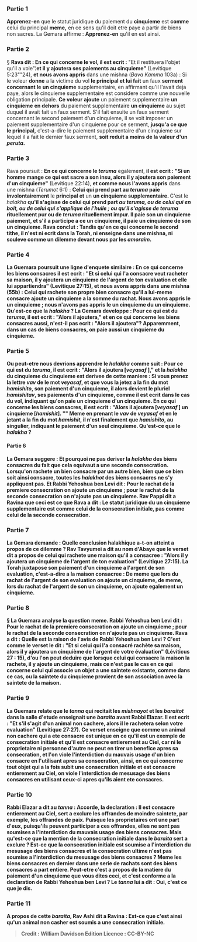 
### Partie 1
<b>Apprenez-en</b> que le statut juridique du paiement du <b>cinquieme</b> est <b>comme</b> celui du principal <b>meme,</b> en ce sens qu'il doit etre paye a partir de biens non sacres. La Gemara affirme : <b>Apprenez-en</b> qu'il en est ainsi.

### Partie 2
§ <b>Rava dit : En ce qui concerne le vol, il est ecrit :</b> "Et il restituera l'objet qu'il a vole"¦<b>et il y ajoutera ses paiements au cinquieme"</b> (Levitique 5:23""24), <b>et nous avons appris</b> dans une mishna (<i>Bava Kamma</i> 103a) : Si le voleur <b>donne</b> a la victime du vol <b>le principal et lui fait</b> un faux <b>serment concernant le</b> <b>un cinquieme</b> supplementaire, en affirmant qu'il l'avait deja paye, alors le cinquieme supplementaire est considere comme une nouvelle obligation principale. <b>Ce voleur</b> <b>ajoute</b> un paiement supplementaire <b>un cinquieme</b> <b>en dehors</b> du paiement supplementaire <b>un cinquieme</b> au sujet duquel il avait fait un faux serment. S'il fait ensuite un faux serment concernant le second paiement d'un cinquieme, il se voit imposer un paiement supplementaire d'un cinquieme pour ce serment, <b>jusqu'a ce que le principal,</b> c'est-a-dire le paiement supplementaire d'un cinquieme sur lequel il a fait le dernier faux serment, <b>soit reduit a moins de la valeur d'un <i>peruta</i>.</b>

### Partie 3
Rava poursuit : <b>En ce qui concerne le <i>teruma</i></b> egalement, <b>il est ecrit : "Si un homme mange ce qui est sacre a son insu, alors il y ajoutera son paiement d'un cinquieme"</b> (Levitique 22:14), <b>et comme nous l'avons appris</b> dans une mishna (<i>Terumot</i> 6:1) : <b>Celui qui prend part au <i>teruma</i> paie involontairement</b> le <b>principal et</b> un <b>un cinquieme supplementaire. </b> C'est le <i>halakha</i> <b>qu'il s'agisse de <b>celui qui prend part</b> <i>au <i>teruma</i>, <b>ou de celui qui en boit</b>, <b>ou de celui qui s'applique</b> de l'huile ; ou <b>qu'il s'agisse de <b>teruma</i> rituellement pur ou de <i>teruma</i> rituellement impur. Il paie son un cinquieme</b> paiement, <b>et</b> s'il a participe a ce un cinquieme, il paie <b>un cinquieme de son un cinquieme.</b> Rava conclut : <b>Tandis qu'en ce qui concerne</b> le second <b>tithe,</b> il <b>n'est ni ecrit</b> dans la Torah, <b>ni enseigne</b> dans <b>une mishna, ni souleve comme un dilemme devant nous</b> par les <i>amoraim</i>.

### Partie 4
La Guemara poursuit une ligne d'enquete similaire : <b>En ce qui concerne les biens consacres</b> <b>il est ecrit : "Et si celui qui l'a consacre veut racheter sa maison, il y ajoutera un cinquieme de l'argent de ton evaluation</b> et elle lui appartiendra" (Levitique 27:15), <b>et nous avons appris</b> dans une mishna (55b) : <b>Celui qui rachete son</b> propre bien <b>consacre</b> qu'il a lui-meme consacre <b>ajoute un cinquieme</b> a la somme du rachat. <b>Nous avons appris le un cinquieme ; nous n'avons pas appris le un cinquieme du un cinquieme. Qu'est-ce que</b> la <i>halakha</i> ? La Gemara developpe : <b>Pour ce qui est du <i>teruma</i>, il est ecrit : "Alors il ajoutera,"</b> et <b>en ce qui concerne les biens consacres</b> <b>aussi, n'est-il pas ecrit : "Alors il ajoutera"?</b> Apparemment, dans un cas de biens consacres, on paie aussi un cinquieme du cinquieme.

### Partie 5
<b>Ou peut-etre</b> nous devrions apprendre le <i>halakha</i> comme suit : <b>Pour ce qui est du <i>teruma</i>, il est ecrit : "Alors il ajoutera [<i>veyasaf</i> ],"</b> et la <i>halakha</i> du cinquieme du cinquieme est derivee de cette maniere : <b>Si vous prenez la</b> lettre <b><i>vav</i> de</b> le mot <b><i>veyasaf</i>, et que vous la jetez a</b> la fin du mot <b><i>hamishito</i>,</b> son paiement d'un cinquieme, <b>il</b> alors <b>devient</b> le pluriel <b><i>hamishitav</i>,</b> ses paiements d'un cinquieme, comme il est ecrit dans le cas du vol, indiquant qu'on paie un cinquieme d'un cinquieme. <b>En ce qui concerne les biens consacres</b>, <b>il est ecrit : "Alors il ajoutera [<i>veyasaf</i> ] un cinquieme [<i>hamishit</i>]. "" Meme en prenant le <i>vav</i> de <i>veyasaf</i> et en le jetant a</b> la fin du mot <b><i>hamishit</i>, il n'est finalement</b> que <b><i>hamishito</i>,</b> au singulier, indiquant le paiement d'un seul cinquieme. Qu'est-ce que le <i>halakha</i> ?

#### Partie 6
La Gemara suggere : <b>Et pourquoi ne pas deriver</b> la <i>halakha</i> des biens consacres du fait <b>que cela equivaut</b> a <b>une seconde consecration.</b> Lorsqu'on rachete un bien consacre par un autre bien, bien que ce bien soit ainsi consacre, toutes les <i>halakhot</i> des biens consacres ne s'y appliquent pas. <b>Et Rabbi Yehoshua ben Levi dit : Pour</b> le rachat de la <b>premiere consecration on ajoute un cinquieme ; pour</b> le rachat de la <b>seconde consecration on n'ajoute pas un cinquieme. Rav Pappi dit a Ravina</b> que <b>ceci</b> est ce que <b>Rava a dit :</b> Le statut juridique du <b>un cinquieme supplementaire est comme</b> celui <b>de la consecration initiale,</b> pas comme celui de la seconde consecration.

### Partie 7
La Gemara demande : <b>Quelle</b> conclusion halakhique <b>a-t-on</b> atteint <b>a propos</b> de ce dilemme ? <b>Rav Tavyumei a dit au nom d'Abaye</b> que <b>le verset dit</b> a propos de celui qui rachete une maison qu'il a consacree : <b>"Alors il y ajoutera un cinquieme de l'argent de ton evaluation</b>" (Levitique 27:15). La Torah <b>juxtapose son</b> paiement d'un <b>cinquieme a l'argent de son evaluation,</b> c'est-a-dire a la maison consacree : <b>De meme que</b> lors du rachat de <b>l'argent de son evaluation on ajoute un cinquieme, de meme,</b> lors du rachat de <b>l'argent de son un cinquieme, on ajoute egalement un cinquieme.</b>

### Partie 8
§ La Guemara analyse <b>la</b> question <b>meme. Rabbi Yehoshua ben Levi dit : Pour</b> le rachat de la <b>premiere consecration on ajoute un cinquieme ; pour</b> le rachat de la <b>seconde consecration on n'ajoute pas un cinquieme. Rava a dit : Quelle est la raison</b> de l'avis <b>de Rabbi Yehoshua ben Levi ?</b> C'est comme <b>le verset le dit : "Et si celui qui l'a consacré rachète sa maison,</b> alors il y ajoutera un cinquième de l'argent de votre évaluation" (Léviticus 27 : 15), d'ou l'on peut deduire que lorsque <b>celui qui consacre</b> la maison la rachete, il y ajoute un cinquieme, <b>mais</b> ce n'est <b>pas</b> le cas en ce qui concerne <b>celui qui associe</b> un objet a une saintete existante, comme dans ce cas, ou la saintete du cinquieme provient de son association avec la saintete de la maison.

### Partie 9
La Guemara relate que <b>le <i>tanna</i></b> qui recitait les <i>mishnayot</i> et les <i>baraitot</i> dans la salle d'etude <b>enseignait</b> une <i>baraita</i> <b>avant Rabbi Elazar.</b> Il est ecrit : <b>"Et s'il s'agit d'un animal non cachere, alors il le rachetera selon votre evaluation"</b> (Levitique 27:27). Ce verset enseigne que <b>comme un animal non cachere</b> qui a ete consacre <b>est unique</b> en <b>ce qu'il est</b> un exemple de <b>consecration initiale et qu'il est</b> consacre <b>entierement au Ciel,</b> car ni le proprietaire ni personne d'autre ne peut en tirer un benefice apres sa consecration, <b>et l'on</b> viole l'interdiction du <b>mauvais usage</b> d'un bien consacre <b>en</b> l'utilisant <b>apres sa consecration, <b>ainsi, </b> en ce qui concerne <b>tout objet</b> qui a la fois subit une <b>consecration initiale et est</b> consacre <b>entierement au Ciel, on</b> viole l'interdiction de <b>mesusage</b> des biens consacres <b>en</b> utilisant <b>ceux-ci</b> apres qu'ils aient ete consacres.

### Partie 10
<b>Rabbi Elazar a dit au <i>tanna</i> : Accorde,</b> la declaration : <b>Il est</b> consacre <b>entierement au Ciel,</b> sert <b>a exclure les offrandes de moindre saintete,</b> par exemple, les offrandes de paix. <b>Puisque les proprietaires ont</b> une part <b>d'eux,</b> puisqu'ils peuvent participer a ces offrandes, <b>elles ne sont pas soumises</b> a l'interdiction du <b>mauvais usage</b> des biens consacres. <b>Mais qu'est-ce que</b> la mention de la <b>consecration initiale</b> dans le <i>baraita</i> sert <b>a exclure ?</b> Est-ce que la <b>consecration initiale est soumise</b> a l'interdiction du <b>mesusage</b> des biens consacres et la <b>consecration ultime n'est pas soumise</b> a l'interdiction du <b>mesusage</b> des biens consacres ? Meme les biens consacres en dernier dans une serie de rachats sont des biens consacres a part entiere. <b>Peut-etre</b> c'est a propos <b>de</b> la <b>matiere du</b> paiement d'un <b>cinquieme</b> que <b>vous dites</b> ceci, <b>et</b> c'est <b>conforme</b> a la declaration de <b>Rabbi Yehoshua ben Levi ?</b> Le <i>tanna</i> <b>lui a dit : Oui, c'est</b> ce que <b>je dis.</b>

### Partie 11
A propos de cette <i>baraita</i>, <b>Rav Ashi dit a Ravina :</b> Est-ce que c'est ainsi qu'un <b>animal non casher est</b> soumis <b>a une consecration initiale</b>.

>Credit : William Davidson Edition
>Licence : CC-BY-NC